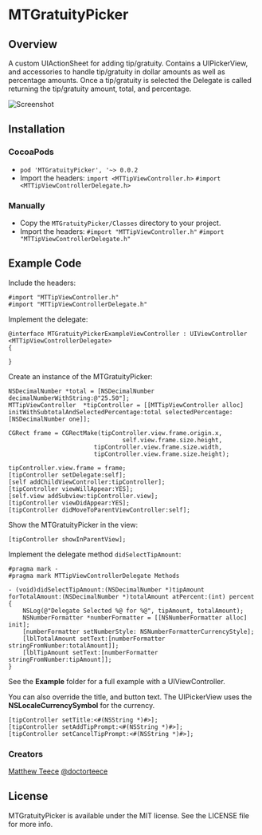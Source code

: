 # MTGratuityPicker

## Overview

A custom UIActionSheet for adding tip/gratuity. Contains a UIPickerView, and accessories to handle tip/gratuity in dollar amounts as well as percentage amounts. Once a tip/gratuity is selected the Delegate is called returning the tip/gratuity amount, total, and percentage.

![Screenshot](https://raw.github.com/mteece/MTGratuityPicker/master/MTGratuityPicker/MTGratuityPicker/Images/mtgratuitypicker-1.png)


## Installation

### CocoaPods
* `pod 'MTGratuityPicker', '~> 0.0.2`
* Import the headers: `import <MTTipViewController.h>` `#import <MTTipViewControllerDelegate.h>`

### Manually

* Copy the `MTGratuityPicker/Classes` directory to your project.
* Import the headers: `#import "MTTipViewController.h"` `#import "MTTipViewControllerDelegate.h"`

## Example Code

Include the headers:

	#import "MTTipViewController.h" 
	#import "MTTipViewControllerDelegate.h"

Implement the delegate:

	@interface MTGratuityPickerExampleViewController : UIViewController <MTTipViewControllerDelegate>
	{

	}

Create an instance of the MTGratuityPicker: 

	NSDecimalNumber *total = [NSDecimalNumber decimalNumberWithString:@"25.50"];
	MTTipViewController  *tipController = [[MTTipViewController alloc] initWithSubtotalAndSelectedPercentage:total selectedPercentage:[NSDecimalNumber one]];
	
	CGRect frame = CGRectMake(tipController.view.frame.origin.x, 
									self.view.frame.size.height, 
							tipController.view.frame.size.width, 
							tipController.view.frame.size.height);
	
	tipController.view.frame = frame;
	[tipController setDelegate:self];
	[self addChildViewController:tipController];
	[tipController viewWillAppear:YES];
	[self.view addSubview:tipController.view];
	[tipController viewDidAppear:YES];
	[tipController didMoveToParentViewController:self];

Show the MTGratuityPicker in the view:

	[tipController showInParentView];

Implement the delegate method `didSelectTipAmount`:

	#pragma mark -
	#pragma mark MTTipViewControllerDelegate Methods

	- (void)didSelectTipAmount:(NSDecimalNumber *)tipAmount forTotalAmount:(NSDecimalNumber *)totalAmount atPercent:(int) percent
	{
		NSLog(@"Delegate Selected %@ for %@", tipAmount, totalAmount);
		NSNumberFormatter *numberFormatter = [[NSNumberFormatter alloc] init];
		[numberFormatter setNumberStyle: NSNumberFormatterCurrencyStyle];
		[lblTotalAmount setText:[numberFormatter stringFromNumber:totalAmount]];
		[lblTipAmount setText:[numberFormatter stringFromNumber:tipAmount]];
	}

See the **Example** folder for a full example with a UIViewController.

You can also override the title, and button text. The UIPickerView uses the **NSLocaleCurrencySymbol** for the currency.

	[tipController setTitle:<#(NSString *)#>];
	[tipController setAddTipPrompt:<#(NSString *)#>];
    [tipController setCancelTipPrompt:<#(NSString *)#>];

### Creators

[Matthew Teece](http://github.com/mteece)
[@doctorteece](https://twitter.com/doctorteece)


## License

MTGratuityPicker is available under the MIT license. See the LICENSE file for more info.
